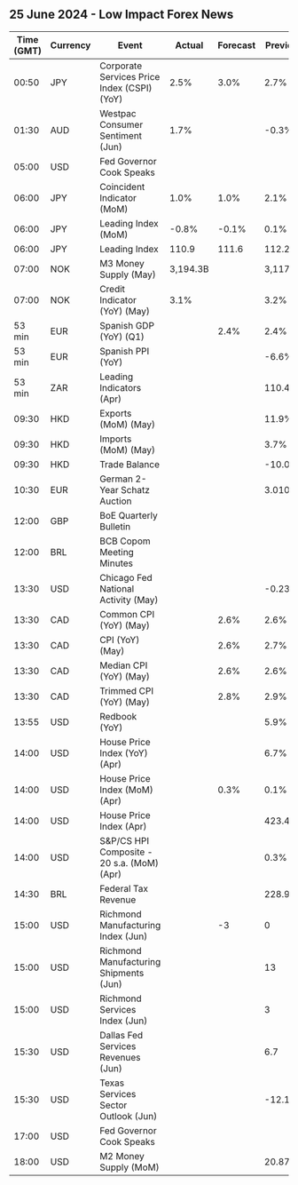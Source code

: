 ## 25 June 2024 - Low Impact Forex News

| Time (GMT) | Currency | Event | Actual | Forecast | Previous |
|------|----------|-------|--------|----------|----------|
| 00:50 | JPY | Corporate Services Price Index (CSPI) (YoY) | 2.5% | 3.0% | 2.7% |
| 01:30 | AUD | Westpac Consumer Sentiment (Jun) | 1.7% |  | -0.3% |
| 05:00 | USD | Fed Governor Cook Speaks |  |  |  |
| 06:00 | JPY | Coincident Indicator (MoM) | 1.0% | 1.0% | 2.1% |
| 06:00 | JPY | Leading Index (MoM) | -0.8% | -0.1% | 0.1% |
| 06:00 | JPY | Leading Index | 110.9 | 111.6 | 112.2 |
| 07:00 | NOK | M3 Money Supply (May) | 3,194.3B |  | 3,117.4B |
| 07:00 | NOK | Credit Indicator (YoY) (May) | 3.1% |  | 3.2% |
| 53 min | EUR | Spanish GDP (YoY) (Q1) |  | 2.4% | 2.4% |
| 53 min | EUR | Spanish PPI (YoY) |  |  | -6.6% |
| 53 min | ZAR | Leading Indicators (Apr) |  |  | 110.40% |
| 09:30 | HKD | Exports (MoM) (May) |  |  | 11.9% |
| 09:30 | HKD | Imports (MoM) (May) |  |  | 3.7% |
| 09:30 | HKD | Trade Balance |  |  | -10.0B |
| 10:30 | EUR | German 2-Year Schatz Auction |  |  | 3.010% |
| 12:00 | GBP | BoE Quarterly Bulletin |  |  |  |
| 12:00 | BRL | BCB Copom Meeting Minutes |  |  |  |
| 13:30 | USD | Chicago Fed National Activity (May) |  |  | -0.23 |
| 13:30 | CAD | Common CPI (YoY) (May) |  | 2.6% | 2.6% |
| 13:30 | CAD | CPI (YoY) (May) |  | 2.6% | 2.7% |
| 13:30 | CAD | Median CPI (YoY) (May) |  | 2.6% | 2.6% |
| 13:30 | CAD | Trimmed CPI (YoY) (May) |  | 2.8% | 2.9% |
| 13:55 | USD | Redbook (YoY) |  |  | 5.9% |
| 14:00 | USD | House Price Index (YoY) (Apr) |  |  | 6.7% |
| 14:00 | USD | House Price Index (MoM) (Apr) |  | 0.3% | 0.1% |
| 14:00 | USD | House Price Index (Apr) |  |  | 423.4 |
| 14:00 | USD | S&P/CS HPI Composite - 20 s.a. (MoM) (Apr) |  |  | 0.3% |
| 14:30 | BRL | Federal Tax Revenue |  |  | 228.90B |
| 15:00 | USD | Richmond Manufacturing Index (Jun) |  | -3 | 0 |
| 15:00 | USD | Richmond Manufacturing Shipments (Jun) |  |  | 13 |
| 15:00 | USD | Richmond Services Index (Jun) |  |  | 3 |
| 15:30 | USD | Dallas Fed Services Revenues (Jun) |  |  | 6.7 |
| 15:30 | USD | Texas Services Sector Outlook (Jun) |  |  | -12.1 |
| 17:00 | USD | Fed Governor Cook Speaks |  |  |  |
| 18:00 | USD | M2 Money Supply (MoM) |  |  | 20.87T |
